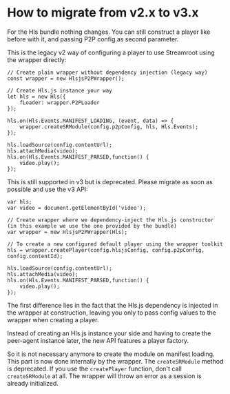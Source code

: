 # How to migrate from v2.x to v3.x

For the Hls bundle nothing changes. You can still construct a player like before with it, and passing P2P config as second parameter.

This is the legacy v2 way of configuring a player to use Streamroot using the wrapper directly:

```
// Create plain wrapper without dependency injection (legacy way)
const wrapper = new HlsjsP2PWrapper();

// Create Hls.js instance your way
let hls = new Hls({
	fLoader: wrapper.P2PLoader
});

hls.on(Hls.Events.MANIFEST_LOADING, (event, data) => {
    wrapper.createSRModule(config.p2pConfig, hls, Hls.Events);
});

hls.loadSource(config.contentUrl);
hls.attachMedia(video);
hls.on(Hls.Events.MANIFEST_PARSED,function() {
    video.play();
});
```

This is still supported in v3 but is deprecated. Please migrate as soon as possible and use the v3 API:

```
var hls;
var video = document.getElementById('video');

// Create wrapper where we dependency-inject the Hls.js constructor (in this example we use the one provided by the bundle)
var wrapper = new HlsjsP2PWrapper(Hls);

// To create a new configured default player using the wrapper toolkit
hls = wrapper.createPlayer(config.hlsjsConfig, config.p2pConfig, config.contentId);

hls.loadSource(config.contentUrl);
hls.attachMedia(video);
hls.on(Hls.Events.MANIFEST_PARSED,function() {
    video.play();
});
```

The first difference lies in the fact that the Hls.js dependency is injected in the wrapper at construction, leaving you only to pass config values to the wrapper when creating a player. 

Instead of creating an Hls.js instance your side and having to create the peer-agent instance later, the new API features a player factory.

So it is not necessary anymore to create the module on manifest loading. This part is now done internally by the wrapper. The `createSRModule` method is deprecated. If you use the `createPlayer` function, don't call `createSRModule` at all. The wrapper will throw an error as a session is already initialized.

